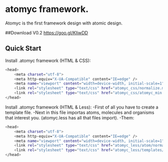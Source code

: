 # atomyc framework.
Atomyc is the first framework design with atomic design.

##Download V0.2
https://goo.gl/KIiwDD

## Quick Start
Install .atomyc framework (HTML & CSS):

```bash
<head>
	<meta charset="utf-8">
	<meta http-equiv="X-UA-Compatible" content="IE=edge" />
	<meta name="viewport" content="width=device-width, initial-scale=1" />
	<link rel="stylesheet" type="text/css" href="atomyc_css/normalize.min.css" media="screen" />
	<link rel="stylesheet" type="text/css" href="atomyc_css/atomyc_min.css" media="screen" />
</head>
```

Install .atomyc framework (HTML & Less):
-First of all you have to create a template file.
-Next in this file importas atoms, molecules and organisms that interest you. (atomyc.less has all that files import).
-Them:
```bash
<head>
	<meta charset="utf-8">
	<meta http-equiv="X-UA-Compatible" content="IE=edge" />
	<meta name="viewport" content="width=device-width, initial-scale=1" />
	<link rel="stylesheet" type="text/css" href="atomyc_less/atom/normalize.min.css" media="screen" />
	<link rel="stylesheet" type="text/css" href="atomyc_less/templates/your_template.less" media="screen" />
</head>
```
